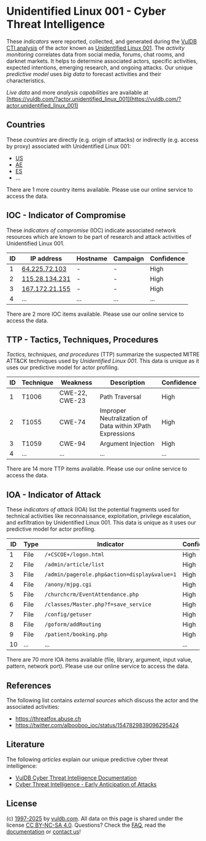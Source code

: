 # Unidentified Linux 001 - Cyber Threat Intelligence

These _indicators_ were reported, collected, and generated during the [VulDB CTI analysis](https://vuldb.com/?kb.cti) of the actor known as [Unidentified Linux 001](https://vuldb.com/?actor.unidentified_linux_001). The _activity monitoring_ correlates data from social media, forums, chat rooms, and darknet markets. It helps to determine associated actors, specific activities, expected intentions, emerging research, and ongoing attacks. Our unique _predictive model_ uses _big data_ to forecast activities and their characteristics.

_Live data_ and more _analysis capabilities_ are available at [https://vuldb.com/?actor.unidentified_linux_001](https://vuldb.com/?actor.unidentified_linux_001)

## Countries

These _countries_ are directly (e.g. origin of attacks) or indirectly (e.g. access by proxy) associated with Unidentified Linux 001:

* [US](https://vuldb.com/?country.us)
* [AE](https://vuldb.com/?country.ae)
* [ES](https://vuldb.com/?country.es)
* ...

There are 1 more country items available. Please use our online service to access the data.

## IOC - Indicator of Compromise

These _indicators of compromise_ (IOC) indicate associated network resources which are known to be part of research and attack activities of Unidentified Linux 001.

ID | IP address | Hostname | Campaign | Confidence
-- | ---------- | -------- | -------- | ----------
1 | [64.225.72.103](https://vuldb.com/?ip.64.225.72.103) | - | - | High
2 | [115.28.134.231](https://vuldb.com/?ip.115.28.134.231) | - | - | High
3 | [167.172.21.155](https://vuldb.com/?ip.167.172.21.155) | - | - | High
4 | ... | ... | ... | ...

There are 2 more IOC items available. Please use our online service to access the data.

## TTP - Tactics, Techniques, Procedures

_Tactics, techniques, and procedures_ (TTP) summarize the suspected MITRE ATT&CK techniques used by _Unidentified Linux 001_. This data is unique as it uses our predictive model for actor profiling.

ID | Technique | Weakness | Description | Confidence
-- | --------- | -------- | ----------- | ----------
1 | T1006 | CWE-22, CWE-23 | Path Traversal | High
2 | T1055 | CWE-74 | Improper Neutralization of Data within XPath Expressions | High
3 | T1059 | CWE-94 | Argument Injection | High
4 | ... | ... | ... | ...

There are 14 more TTP items available. Please use our online service to access the data.

## IOA - Indicator of Attack

These _indicators of attack_ (IOA) list the potential fragments used for technical activities like reconnaissance, exploitation, privilege escalation, and exfiltration by Unidentified Linux 001. This data is unique as it uses our predictive model for actor profiling.

ID | Type | Indicator | Confidence
-- | ---- | --------- | ----------
1 | File | `/+CSCOE+/logon.html` | High
2 | File | `/admin/article/list` | High
3 | File | `/admin/pagerole.php&action=display&value=1` | High
4 | File | `/anony/mjpg.cgi` | High
5 | File | `/churchcrm/EventAttendance.php` | High
6 | File | `/classes/Master.php?f=save_service` | High
7 | File | `/config/getuser` | High
8 | File | `/goform/addRouting` | High
9 | File | `/patient/booking.php` | High
10 | ... | ... | ...

There are 70 more IOA items available (file, library, argument, input value, pattern, network port). Please use our online service to access the data.

## References

The following list contains _external sources_ which discuss the actor and the associated activities:

* https://threatfox.abuse.ch
* https://twitter.com/albooboo_ioc/status/1547829839096295424

## Literature

The following _articles_ explain our unique predictive cyber threat intelligence:

* [VulDB Cyber Threat Intelligence Documentation](https://vuldb.com/?kb.cti)
* [Cyber Threat Intelligence - Early Anticipation of Attacks](https://www.scip.ch/en/?labs.20201022)

## License

(c) [1997-2025](https://vuldb.com/?kb.changelog) by [vuldb.com](https://vuldb.com/?kb.about). All data on this page is shared under the license [CC BY-NC-SA 4.0](https://creativecommons.org/licenses/by-nc-sa/4.0/). Questions? Check the [FAQ](https://vuldb.com/?kb.faq), read the [documentation](https://vuldb.com/?kb) or [contact us](https://vuldb.com/?contact)!
